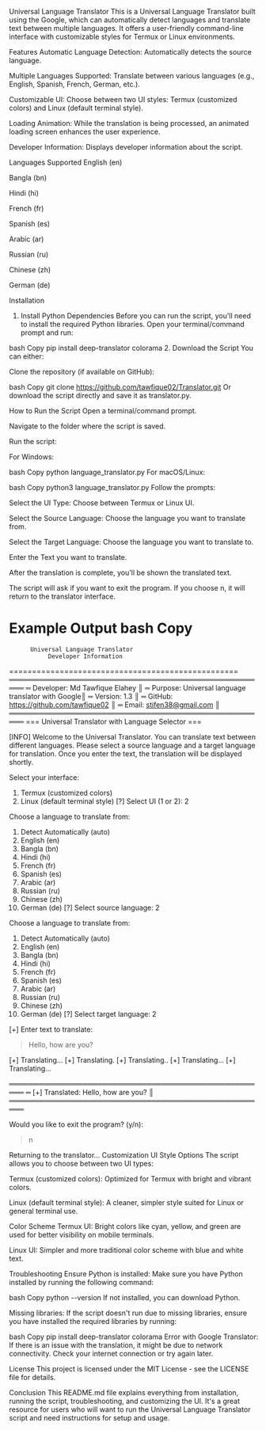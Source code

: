 Universal Language Translator
This is a Universal Language Translator built using the Google, which can automatically detect languages and translate text between multiple languages. It offers a user-friendly command-line interface with customizable styles for Termux or Linux environments.

Features
Automatic Language Detection: Automatically detects the source language.

Multiple Languages Supported: Translate between various languages (e.g., English, Spanish, French, German, etc.).

Customizable UI: Choose between two UI styles: Termux (customized colors) and Linux (default terminal style).

Loading Animation: While the translation is being processed, an animated loading screen enhances the user experience.

Developer Information: Displays developer information about the script.

Languages Supported
English (en)

Bangla (bn)

Hindi (hi)

French (fr)

Spanish (es)

Arabic (ar)

Russian (ru)

Chinese (zh)

German (de)

Installation
1. Install Python Dependencies
Before you can run the script, you'll need to install the required Python libraries. Open your terminal/command prompt and run:

bash
Copy
pip install deep-translator colorama
2. Download the Script
You can either:

Clone the repository (if available on GitHub):

bash
Copy
git clone https://github.com/tawfique02/Translator.git
Or download the script directly and save it as translator.py.

How to Run the Script
Open a terminal/command prompt.

Navigate to the folder where the script is saved.

Run the script:

For Windows:

bash
Copy
python language_translator.py
For macOS/Linux:

bash
Copy
python3 language_translator.py
Follow the prompts:

Select the UI Type: Choose between Termux or Linux UI.

Select the Source Language: Choose the language you want to translate from.

Select the Target Language: Choose the language you want to translate to.

Enter the Text you want to translate.

After the translation is complete, you'll be shown the translated text.

The script will ask if you want to exit the program. If you choose n, it will return to the translator interface.

Example Output
bash
Copy
==================================================
          Universal Language Translator
               Developer Information
==================================================
═════════════════════════════════════════════════════
═ Developer: Md Tawfique Elahey                     ║
═ Purpose: Universal language translator with Google║
═ Version: 1.3                                      ║
═ GitHub: https://github.com/tawfique02             ║
═ Email: stifen38@gmail.com                         ║
═════════════════════════════════════════════════════
=== Universal Translator with Language Selector ===

[INFO] Welcome to the Universal Translator.
You can translate text between different languages.
Please select a source language and a target language for translation.
Once you enter the text, the translation will be displayed shortly.

Select your interface:
1. Termux (customized colors)
2. Linux (default terminal style)
[?] Select UI (1 or 2): 2

Choose a language to translate from:
  1. Detect Automatically (auto)
  2. English (en)
  3. Bangla (bn)
  4. Hindi (hi)
  5. French (fr)
  6. Spanish (es)
  7. Arabic (ar)
  8. Russian (ru)
  9. Chinese (zh)
  10. German (de)
[?] Select source language: 2

Choose a language to translate from:
  1. Detect Automatically (auto)
  2. English (en)
  3. Bangla (bn)
  4. Hindi (hi)
  5. French (fr)
  6. Spanish (es)
  7. Arabic (ar)
  8. Russian (ru)
  9. Chinese (zh)
  10. German (de)
[?] Select target language: 2

[+] Enter text to translate:
> Hello, how are you?

[+] Translating...
[+] Translating.
[+] Translating..
[+] Translating...
[+] Translating...

═════════════════════════════════════════════════════
═ [+] Translated: Hello, how are you?                ║
═════════════════════════════════════════════════════

Would you like to exit the program? (y/n): 
> n

Returning to the translator...
Customization
UI Style Options
The script allows you to choose between two UI types:

Termux (customized colors): Optimized for Termux with bright and vibrant colors.

Linux (default terminal style): A cleaner, simpler style suited for Linux or general terminal use.

Color Scheme
Termux UI: Bright colors like cyan, yellow, and green are used for better visibility on mobile terminals.

Linux UI: Simpler and more traditional color scheme with blue and white text.

Troubleshooting
Ensure Python is installed: Make sure you have Python installed by running the following command:

bash
Copy
python --version
If not installed, you can download Python.

Missing libraries: If the script doesn't run due to missing libraries, ensure you have installed the required libraries by running:

bash
Copy
pip install deep-translator colorama
Error with Google Translator: If there is an issue with the translation, it might be due to network connectivity. Check your internet connection or try again later.

License
This project is licensed under the MIT License - see the LICENSE file for details.

Conclusion
This README.md file explains everything from installation, running the script, troubleshooting, and customizing the UI. It's a great resource for users who will want to run the Universal Language Translator script and need instructions for setup and usage.
